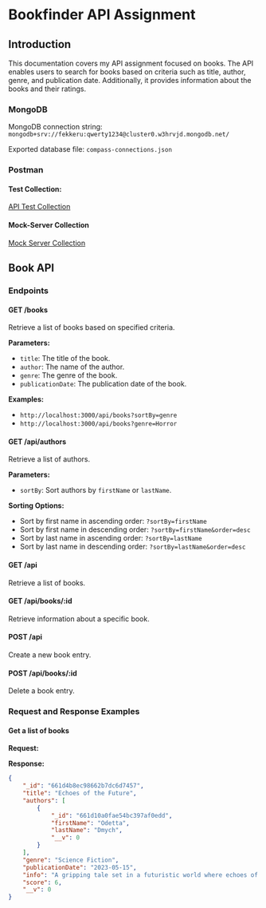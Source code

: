 # Bookfinder API Assignment

## Introduction

This documentation covers my API assignment focused on books. The API enables users to search for books based on criteria such as title, author, genre, and publication date. Additionally, it provides information about the books and their ratings.

### MongoDB

MongoDB connection string:
`mongodb+srv://fekkeru:qwerty1234@cluster0.w3hrvjd.mongodb.net/`

Exported database file:
`compass-connections.json`

### Postman

#### Test Collection:
[API Test Collection](https://www.postman.com/gold-firefly-601719/workspace/api-db-assignment/collection/33841366-2c315312-f88c-4e2e-8a97-c924b542c5b4?action=share&creator=33841366&active-environment=33841366-4dc57239-ce6d-48d5-9728-151255661fb6)

#### Mock-Server Collection
[Mock Server Collection](https://www.postman.com/gold-firefly-601719/workspace/api-db-assignment/collection/33841366-169a9988-7f29-4393-9c16-054b644e28a3?action=share&creator=33841366&active-environment=33841366-4dc57239-ce6d-48d5-9728-151255661fb6)

## Book API

### Endpoints

#### GET /books

Retrieve a list of books based on specified criteria.

**Parameters:**
- `title`: The title of the book.
- `author`: The name of the author.
- `genre`: The genre of the book.
- `publicationDate`: The publication date of the book.

**Examples:**
- `http://localhost:3000/api/books?sortBy=genre`
- `http://localhost:3000/api/books?genre=Horror`

#### GET /api/authors

Retrieve a list of authors.

**Parameters:**
- `sortBy`: Sort authors by `firstName` or `lastName`.

**Sorting Options:**
- Sort by first name in ascending order: `?sortBy=firstName`
- Sort by first name in descending order: `?sortBy=firstName&order=desc`
- Sort by last name in ascending order: `?sortBy=lastName`
- Sort by last name in descending order: `?sortBy=lastName&order=desc`

#### GET /api

Retrieve a list of books.

#### GET /api/books/:id

Retrieve information about a specific book.

#### POST /api

Create a new book entry.

#### POST /api/books/:id

Delete a book entry.

### Request and Response Examples

####  Get a list of books

**Request:**

**Response:**
```json
{
    "_id": "661d4b8ec98662b7dc6d7457",
    "title": "Echoes of the Future",
    "authors": [
        {
            "_id": "661d10a0fae54bc397af0edd",
            "firstName": "Odetta",
            "lastName": "Dmych",
            "__v": 0
        }
    ],
    "genre": "Science Fiction",
    "publicationDate": "2023-05-15",
    "info": "A gripping tale set in a futuristic world where echoes of the past hold the key to humanity's destiny.",
    "score": 6,
    "__v": 0
}
``` 
